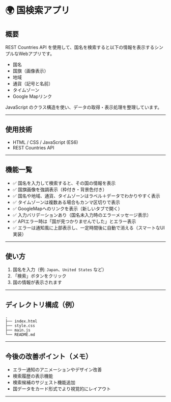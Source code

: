 # 🌍 国検索アプリ

## 概要

REST Countries API を使用して、国名を検索すると以下の情報を表示するシンプルなWebアプリです。

- 国名
- 国旗（画像表示）
- 地域
- 通貨（記号と名前）
- タイムゾーン
- Google Mapリンク

JavaScript のクラス構造を使い、データの取得・表示処理を整理しています。

---

## 使用技術

- HTML / CSS / JavaScript (ES6)
- REST Countries API

---

## 機能一覧

- ✅ 国名を入力して検索すると、その国の情報を表示
- ✅ 国旗画像を強調表示（枠付き・背景色付き）
- ✅ 国名や地域、通貨、タイムゾーンはラベル＋データでわかりやすく表示
- ✅ タイムゾーンは複数ある場合もカンマ区切りで表示
- ✅ GoogleMapへのリンクを表示（新しいタブで開く）
- ✅ 入力バリデーションあり（国名未入力時のエラーメッセージ表示）
- ✅ APIエラー時は「国が見つかりませんでした」とエラー表示
- ✅ エラーは通知風に上部表示し、一定時間後に自動で消える（スマートなUI実装）

---

## 使い方

1. 国名を入力（例: `Japan`、`United States` など）
2. 「検索」ボタンをクリック
3. 国の情報が表示されます

---

## ディレクトリ構成（例）

```text
.
├── index.html
├── style.css
├── main.js
└── README.md
```

---

## 今後の改善ポイント（メモ）

- エラー通知のアニメーションやデザイン改善
- 検索履歴の表示機能
- 検索候補のサジェスト機能追加
- 国データをカード形式でより視覚的にレイアウト

---
